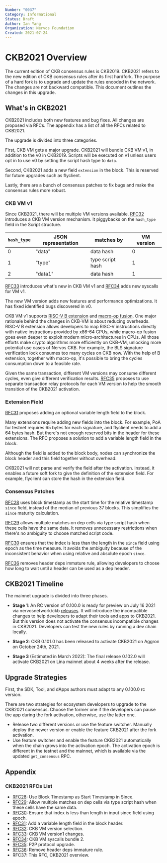 ```yaml
---
Number: "0037"
Category: Informational
Status: Draft
Author: Ian Yang
Organization: Nervos Foundation
Created: 2021-07-24
---
```


# CKB2021 Overview


The current edition of CKB consensus rules is CKB2019. CKB2021 refers to the new edition of CKB consensus rules after its first hardfork. The purpose of a hard fork is to upgrade and update the rules encoded in the network. The changes are not backward compatible. This document outlines the changes in this upgrade.

## What's in CKB2021

CKB2021 includes both new features and bug fixes. All changes are proposed via RFCs. The appendix has a list of all the RFCs related to CKB2021.

The upgrade is divided into three categories. 

First, CKB VM gets a major upgrade. CKB2021 will bundle CKB VM v1, in addition to the v0 in CKB2019. Scripts will be executed on v1 unless users opt in to use v0 by setting the script hash type to `data`.  

Second, CKB2021 adds a new field `extension` in the block. This is reserved for future upgrades such as flyclient.

Lastly, there are a bunch of consensus patches to fix bugs and make the consensus rules more robust.

### CKB VM v1

Since CKB2021, there will be multiple VM versions available. ﻿[RFC32] introduces a CKB VM version mechanism. It piggybacks on the `hash_type` field in the Script structure.

| `hash_type` | JSON representation | matches by | VM version |
| ----------- | ---------- | ---------------- | ---------- |
| 0           | "data"     | data hash        | 0          |
| 1           | "type"     | type script hash | 1          |
| 2           | "data1"    | data hash        | 1          |

[RFC33] introduces what's new in CKB VM v1 and [RFC34] adds new syscalls for VM v1.

The new VM version adds new features and performance optimizations. It has fixed identified bugs discovered in v0.

CKB VM v1 supports [RISC-V B extension](https://github.com/riscv/riscv-bitmanip) and [macro-op fusion](https://en.wikichip.org/wiki/macro-operation_fusion). One major rationale behind the changes in CKB-VM is about reducing overheads. RISC-V B extension allows developers to map RISC-V instructions directly with native instructions provided by x86-64 CPUs, while macro-op fusion goes even deeper to exploit modern micro-architectures in CPUs. All those efforts make crypto algorithms more efficiently on CKB-VM, unlocking more potential use cases of Nervos CKB. For example, the BLS signature verification lock consumes too many cycles on CKB now. With the help of B extension, together with macro-op, it's possible to bring the cycles consumption down to a feasible rate.

Given the same transaction, different VM versions may consume different cycles, even give different verification results. [RFC35] proposes to use separate transaction relay protocols for each VM version to help the smooth transition of the CKB2021 activation.

### Extension Field

[RFC31] proposes adding an optional variable length field to the block.

Many extensions require adding new fields into the block. For example, PoA for testnet requires 65 bytes for each signature, and flyclient needs to add a 64 bytes hash. But there's not enough reserved bits in the header for these extensions. The RFC proposes a solution to add a variable length field in the block. 

Although the field is added to the block body, nodes can synchronize the block header and this field together without overhead.

CKB2021 will not parse and verify the field after the activation. Instead, it enables a future soft fork to give the definition of the extension field. For example, flyclient can store the hash in the extension field.

### Consensus Patches

[RFC28] uses block timestamp as the start time for the relative timestamp `since` field, instead of the median of previous 37 blocks. This simplifies the `since` maturity calculation.

[RFC29] allows multiple matches on dep cells via type script hash when these cells have the same data. It removes unnecessary restrictions when there's no ambiguity to choose matched script code.

[RFC30] ensures that the index is less than the length in the `since` field using epoch as the time measure. It avoids the ambiguity because of the inconsistent behavior when using relative and absolute epoch `since`.

[RFC36] removes header deps immature rule, allowing developers to choose how long to wait until a header can be used as a dep header.

## CKB2021 Timeline

The mainnet upgrade is divided into three phases.

* **Stage 1**: An RC version of 0.100.0 is ready for preview on July 16 2021 via nervosnetwork/ckb [releases](https://github.com/nervosnetwork/ckb/releases). It will introduce the incompatible changes to help developers to adapt their tools and apps to CKB2021. But this version does not activate the consensus incompatible changes in CKB2021. Developers can test the new rules by running a dev chain locally.

* **Stage 2**: CKB 0.101.0 has been released to activate CKB2021 on Aggron on October 24th, 2021.

* **Stage 3** (Estimated in March 2022): The final release 0.102.0 will activate CKB2021 on Lina mainnet about 4 weeks after the release.

## Upgrade Strategies

First, the SDK, Tool, and dApps authors must adapt to any 0.100.0 rc version.

There are two strategies for ecosystem developers to upgrade to the CKB2021 consensus. Choose the former one if the developers can pause the app during the fork activation, otherwise, use the latter one.

- Release two different versions or use the feature switcher. Manually deploy the newer version or enable the feature CKB2021 after the fork activation.
- Use feature switcher and enable the feature CKB2021 automatically when the chain grows into the activation epoch. The activation epoch is different in the testnet and the mainnet, which is available via the updated `get_consensus` RPC.

## Appendix

### CKB2021 RFCs List

* [RFC28]: Use Block Timestamp as Start Timestamp in Since.
* [RFC29]: Allow multiple matches on dep cells via type script hash when these cells have the same data.
* [RFC30]: Ensure that index is less than length in input since field using epoch.
* [RFC31]: Add a variable length field in the block header.
* [RFC32]: CKB VM version selection.
* [RFC33]: CKB VM version1 changes.
* [RFC34]: CKB VM syscalls bundle 2.
* [RFC35]: P2P protocol upgrade.
* [RFC36]: Remove header deps immature rule.
* RFC37: This RFC, CKB2021 overview.

[RFC28]: ../0028-change-since-relative-timestamp/0028-change-since-relative-timestamp.md
[RFC29]: ../0029-allow-script-multiple-matches-on-identical-code/0029-allow-script-multiple-matches-on-identical-code.md
[RFC30]: ../0030-ensure-index-less-than-length-in-since/0030-ensure-index-less-than-length-in-since.md
[RFC31]: ../0031-variable-length-header-field/0031-variable-length-header-field.md
[RFC32]: ../0032-ckb-vm-version-selection/0032-ckb-vm-version-selection.md
[RFC33]: ../0033-ckb-vm-version-1/0033-ckb-vm-version-1.md
[RFC34]: ../0034-vm-syscalls-2/0034-vm-syscalls-2.md
[RFC35]: ../0035-ckb2021-p2p-protocol-upgrade/0035-ckb2021-p2p-protocol-upgrade.md
[RFC36]: ../0036-remove-header-deps-immature-rule/0036-remove-header-deps-immature-rule.md
